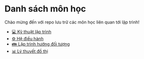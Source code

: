 # Danh sách môn học

Chào mừng đến với repo lưu trữ các môn học liên quan tới lập trình!
- [💻 Kỹ thuật lập trình](https://github.com/HuynhTien26/Subject/tree/KTLT)
- [⚙️ Hệ điều hành](https://github.com/HuynhTien26/Subject/tree/Operating-Systems)
- [👪 Lập trình hướng đối tượng](https://github.com/HuynhTien26/Subject/tree/OOP)
- [📊 Lý thuyết đồ thị](https://github.com/HuynhTien26/Subject/tree/Lý-thyết-đồ-thị)
